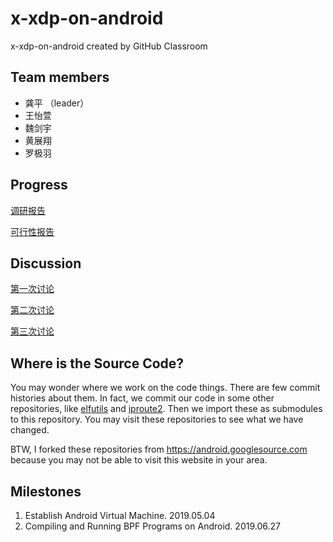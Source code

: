 # x-xdp-on-android
x-xdp-on-android created by GitHub Classroom

## Team members
* 龚平 （leader）
* 王怡萱
* 魏剑宇
* 黄展翔
* 罗极羽

## Progress

[调研报告](docs/research.md)

[可行性报告](docs/feasibility.md)

##	Discussion

[第一次讨论](discussion/1.md)

[第二次讨论](discussion/2.md)

[第三次讨论](discussion/3.md)

## Where is the Source Code?

You may wonder where we work on the code things. There are few commit histories about them. In fact, we commit our code in some other repositories, like [elfutils](https://github.com/kaleid-liner/elfutils) and [iproute2](https://github.com/kaleid-liner/iproute2). Then we import these as submodules to this repository. You may visit these repositories to see what we have changed.

BTW, I forked these repositories from <https://android.googlesource.com> because you may not be able to visit this website in your area.

## Milestones

1. Establish Android Virtual Machine. 2019.05.04
2. Compiling and Running BPF Programs on Android. 2019.06.27

